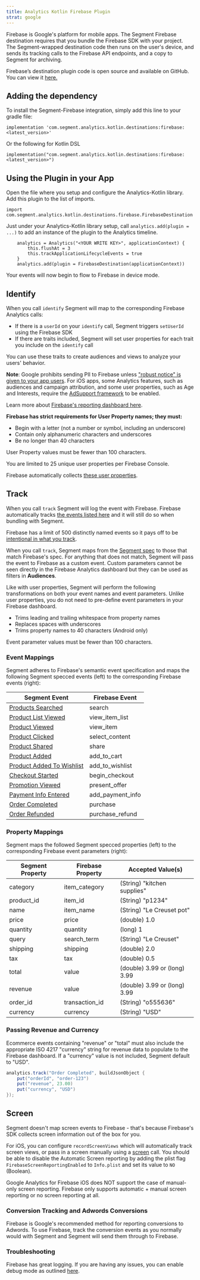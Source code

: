 ```yaml
---
title: Analytics Kotlin Firebase Plugin
strat: google
---
```


Firebase is Google's platform for mobile apps. The Segment Firebase destination requires that you bundle the Firebase SDK with your project. The Segment-wrapped destination code then runs on the user's device, and sends its tracking calls to the Firebase API endpoints, and a copy to Segment for archiving.

Firebase’s destination plugin code is open source and available on GitHub. You can view it [here.](https://github.com/segment-integrations/analytics-swift-firebase)

## Adding the dependency

To install the Segment-Firebase integration, simply add this line to your gradle file:

```
implementation 'com.segment.analytics.kotlin.destinations:firebase:<latest_version>'
```

Or the following for Kotlin DSL

```
implementation("com.segment.analytics.kotlin.destinations:firebase:<latest_version>")
```

## Using the Plugin in your App

Open the file where you setup and configure the Analytics-Kotlin library.  Add this plugin to the list of imports.

```
import com.segment.analytics.kotlin.destinations.firebase.FirebaseDestination
```

Just under your Analytics-Kotlin library setup, call `analytics.add(plugin = ...)` to add an instance of the plugin to the Analytics timeline.

```
    analytics = Analytics("<YOUR WRITE KEY>", applicationContext) {
        this.flushAt = 3
        this.trackApplicationLifecycleEvents = true
    }
    analytics.add(plugin = FirebaseDestination(applicationContext))
```

Your events will now begin to flow to Firebase in device mode.

## Identify

When you call `identify` Segment will map to the corresponding Firebase Analytics calls:

- If there is a `userId` on your `identify` call, Segment triggers `setUserId` using the Firebase SDK
- If there are traits included, Segment will set user properties for each trait you include on the `identify` call

You can use these traits to create audiences and views to analyze your users' behavior.

**Note**: Google prohibits sending PII to Firebase unless ["robust notice" is given to your app users](https://firebase.google.com/policies/analytics/). For iOS apps, some Analytics features, such as audiences and campaign attribution, and some user properties, such as Age and Interests, require the [AdSupport framework](https://developer.apple.com/reference/adsupport) to be enabled.

Learn more about [Firebase's reporting dashboard here](https://support.google.com/firebase/answer/6317517?hl=en&ref_topic=6317489).

**Firebase has strict requirements for User Property names; they must:**

- Begin with a letter (not a number or symbol, including an underscore)
- Contain only alphanumeric characters and underscores
- Be no longer than 40 characters

User Property values must be fewer than 100 characters.

You are limited to 25 unique user properties per Firebase Console.

Firebase automatically collects [these user properties](https://support.google.com/firebase/answer/6317486).

## Track

When you call `track` Segment will log the event with Firebase. Firebase automatically tracks [the events listed here](https://support.google.com/firebase/answer/6317485) and it will still do so when bundling with Segment.

Firebase has a limit of 500 distinctly named events so it pays off to be [intentional in what you track](/docs/protocols/tracking-plan/best-practices/).

When you call `track`, Segment maps from the [Segment spec](/docs/connections/spec/) to those that match Firebase's spec. For anything that does not match, Segment will pass the event to Firebase as a custom event. Custom parameters cannot be seen directly in the Firebase Analytics dashboard but they can be used as filters in **Audiences**.

Like with user properties, Segment will perform the following transformations on both your event names and event parameters. Unlike user properties, you do not need to pre-define event parameters in your Firebase dashboard.

- Trims leading and trailing whitespace from property names
- Replaces spaces with underscores
- Trims property names to 40 characters (Android only)

Event parameter values must be fewer than 100 characters.

### Event Mappings

Segment adheres to Firebase's semantic event specification and maps the following Segment specced events (left) to the corresponding Firebase events (right):

| Segment Event     | Firebase Event    |
|-------------------|-------------------|
| [Products Searched](/docs/connections/spec/ecommerce/v2/#products-searched) | search |
| [Product List Viewed](/docs/connections/spec/ecommerce/v2/#product-list-viewed)| view_item_list |
| [Product Viewed](/docs/connections/spec/ecommerce/v2/#product-viewed) | view_item |
| [Product Clicked](/docs/connections/spec/ecommerce/v2/#product-clicked) | select_content |
| [Product Shared](/docs/connections/spec/ecommerce/v2/#product-shared) | share |
| [Product Added](/docs/connections/spec/ecommerce/v2/#product-added) | add_to_cart |
| [Product Added To Wishlist](/docs/connections/spec/ecommerce/v2/#product-added-to-wishlist) | add_to_wishlist |
| [Checkout Started](/docs/connections/spec/ecommerce/v2/#checkout-started) | begin_checkout |
| [Promotion Viewed](/docs/connections/spec/ecommerce/v2/#promotion-viewed) | present_offer |
| [Payment Info Entered](/docs/connections/spec/ecommerce/v2/#payment-info-entered) | add_payment_info |
| [Order Completed](/docs/connections/spec/ecommerce/v2/#order-completed) | purchase |
| [Order Refunded](/docs/connections/spec/ecommerce/v2/#order-refunded) | purchase_refund |

### Property Mappings

Segment maps the followed Segment specced properties (left) to the corresponding Firebase event parameters (right):

| Segment Property     | Firebase Property    | Accepted Value(s)  |
|-------------------|-------------------|---------------------|
| category | item_category | (String) "kitchen supplies"
| product_id | item_id | (String) "p1234"
| name | item_name | (String) "Le Creuset pot"
| price | price | (double) 1.0
| quantity | quantity | (long) 1
| query | search_term | (String) "Le Creuset"
| shipping | shipping | (double) 2.0
| tax | tax | (double) 0.5
| total | value | (double) 3.99 or (long) 3.99
| revenue | value | (double) 3.99 or (long) 3.99
| order_id | transaction_id | (String) "o555636"
| currency | currency | (String) "USD"

### Passing Revenue and Currency

Ecommerce events containing "revenue" or "total" must also include the appropriate ISO 4217 "currency" string for revenue data to populate to the Firebase dashboard. If a "currency" value is not included, Segment default to "USD".



```java
analytics.track("Order Completed", buildJsonObject {
    put("orderId", "order-123")
    put("revenue", 23.00)
    put("currency", "USD")
});
```

## Screen

Segment doesn't map screen events to Firebase - that's because Firebase's SDK collects screen information out of the box for you.

For iOS, you can configure `recordScreenViews` which will automatically track screen views, or pass in a screen manually using a [screen](/docs/connections/spec/screen/) call. You should be able to disable the Automatic Screen reporting by adding the plist flag `FirebaseScreenReportingEnabled` to `Info.plist` and set its value to `NO` (Boolean).

Google Analytics for Firebase iOS does NOT support the case of manual-only screen reporting. Firebase only supports automatic + manual screen reporting or no screen reporting at all.

### **Conversion Tracking and Adwords Conversions**

Firebase is Google's recommended method for reporting conversions to Adwords. To use Firebase, track the conversion events as you normally would with Segment and Segment will send them through to Firebase.

### Troubleshooting

Firebase has great logging. If you are having any issues, you can enable debug mode as outlined [here](https://firebase.google.com/docs/analytics/debugview).